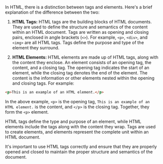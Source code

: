 In HTML, there is a distinction between tags and elements. Here's a brief explanation of the difference between the two:

1. **HTML Tags:** HTML tags are the building blocks of HTML documents. They are used to define the structure and semantics of the content within an HTML document. Tags are written as opening and closing pairs, enclosed in angle brackets (`<>`). For example, `<p>`, `<div>`, and `<img>` are all HTML tags. Tags define the purpose and type of the element they surround.

2. **HTML Elements:** HTML elements are made up of HTML tags, along with the content they enclose. An element consists of an opening tag, the content, and a closing tag. The opening tag indicates the start of an element, while the closing tag denotes the end of the element. The content is the information or other elements nested within the opening and closing tags. For example:

```html
<p>This is an example of an HTML element.</p>
```

In the above example, `<p>` is the opening tag, `This is an example of an HTML element.` is the content, and `</p>` is the closing tag. Together, they form the `<p>` element.

HTML tags define the type and purpose of an element, while HTML elements include the tags along with the content they wrap. Tags are used to create elements, and elements represent the complete unit within an HTML document.

It's important to use HTML tags correctly and ensure that they are properly opened and closed to maintain the proper structure and semantics of the document.